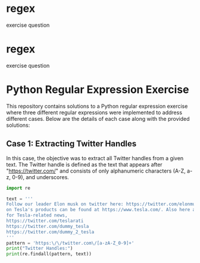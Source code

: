 # regex
exercise question
# regex
exercise question
# Python Regular Expression Exercise

This repository contains solutions to a Python regular expression exercise where three different regular expressions were implemented to address different cases. Below are the details of each case along with the provided solutions:

## Case 1: Extracting Twitter Handles

In this case, the objective was to extract all Twitter handles from a given text. The Twitter handle is defined as the text that appears after "https://twitter.com/" and consists of only alphanumeric characters (A-Z, a-z, 0-9), and underscores.

```python
import re

text = '''
Follow our leader Elon musk on twitter here: https://twitter.com/elonmusk, more information 
on Tesla's products can be found at https://www.tesla.com/. Also here are leading influencers 
for Tesla-related news,
https://twitter.com/teslarati
https://twitter.com/dummy_tesla
https://twitter.com/dummy_2_tesla
'''
pattern = 'https:\/\/twitter.com\/[a-zA-Z_0-9]+'
print("Twitter Handles:")
print(re.findall(pattern, text))
